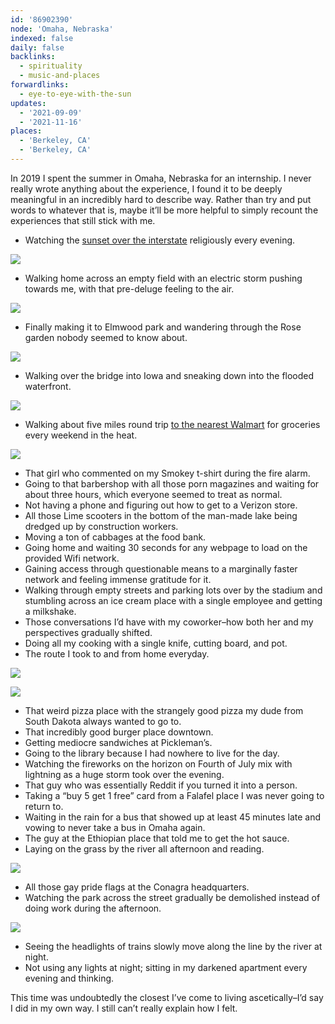 ```yaml
---
id: '86902390'
node: 'Omaha, Nebraska'
indexed: false
daily: false
backlinks:
  - spirituality
  - music-and-places
forwardlinks:
  - eye-to-eye-with-the-sun
updates:
  - '2021-09-09'
  - '2021-11-16'
places:
  - 'Berkeley, CA'
  - 'Berkeley, CA'
---
```


In 2019 I spent the summer in Omaha, Nebraska for an internship. I never really wrote anything about the experience, I found it to be deeply meaningful in an incredibly hard to describe way. Rather than try and put words to whatever that is, maybe it’ll be more helpful to simply recount the experiences that still stick with me.

- Watching the [sunset over the interstate](eye-to-eye-with-the-sun.md) religiously every evening.

![](images/86902390/BlijYbjebi.webp " ")

- Walking home across an empty field with an electric storm pushing towards me, with that pre-deluge feeling to the air.

![](images/86902390/NGJlByaGzb.webp " ")

- Finally making it to Elmwood park and wandering through the Rose garden nobody seemed to know about.

![](images/86902390/XEHcmkMJWQ.webp " ")

- Walking over the bridge into Iowa and sneaking down into the flooded waterfront.

![](images/86902390/LRJDsAfwnW.webp " ")

- Walking about five miles round trip [to the nearest Walmart](https://goo.gl/maps/DDojD4VyqvsSwskdA) for groceries every weekend in the heat. 

![](images/86902390/LedfIFLoIx.webp " ")

- That girl who commented on my Smokey t-shirt during the fire alarm.
- Going to that barbershop with all those porn magazines and waiting for about three hours, which everyone seemed to treat as normal.
- Not having a phone and figuring out how to get to a Verizon store.
- All those Lime scooters in the bottom of the man-made lake being dredged up by construction workers.
- Moving a ton of cabbages at the food bank.
- Going home and waiting 30 seconds for any webpage to load on the provided Wifi network.
- Gaining access through questionable means to a marginally faster network and feeling immense gratitude for it.
- Walking through empty streets and parking lots over by the stadium and stumbling across an ice cream place with a single employee and getting a milkshake.
- Those conversations I’d have with my coworker–how both her and my perspectives gradually shifted.
- Doing all my cooking with a single knife, cutting board, and pot. 
- The route I took to and from home everyday.

![](images/86902390/qriafLpjrT.webp " ")

![](images/86902390/aPoKWoiwVt.webp " ")

- That weird pizza place with the strangely good pizza my dude from South Dakota always wanted to go to.
- That incredibly good burger place downtown.
- Getting mediocre sandwiches at Pickleman’s.
- Going to the library because I had nowhere to live for the day.
- Watching the fireworks on the horizon on Fourth of July mix with lightning as a huge storm took over the evening.
- That guy who was essentially Reddit if you turned it into a person.
- Taking a “buy 5 get 1 free” card from a Falafel place I was never going to return to.
- Waiting in the rain for a bus that showed up at least 45 minutes late and vowing to never take a bus in Omaha again.
- The guy at the Ethiopian place that told me to get the hot sauce.
- Laying on the grass by the river all afternoon and reading.

![](images/86902390/kEpTQLnKnT.webp " ")

- All those gay pride flags at the Conagra headquarters.
- Watching the park across the street gradually be demolished instead of doing work during the afternoon.

![](images/86902390/JdSqBBGzCr.webp " ")

- Seeing the headlights of trains slowly move along the line by the river at night.
- Not using any lights at night; sitting in my darkened apartment every evening and thinking.

This time was undoubtedly the closest I’ve come to living ascetically–I’d say I did in my own way. I still can’t really explain how I felt. 
